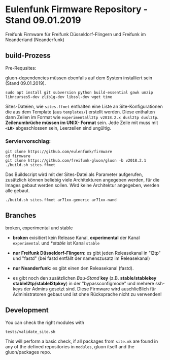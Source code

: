 # Eulenfunk Firmware Repository - Stand 09.01.2019

Freifunk Firmware für Freifunk Düsseldorf-Flingern und Freifunk im Neanderland (Neanderfunk) 

## build-Prozess


Pre-Requsites:

gluon-dependencies müssen ebenfalls auf dem System installiert sein (Stand 09.01.2019).

```sudo apt install git subversion python build-essential gawk unzip libncurses5-dev zlib1g-dev libssl-dev wget time```


Sites-Dateien, wie `sites.ffmet` enthalten eine Liste an Site-Konfigurationen die aus dem Template (aus `templates/`) erstellt werden.
Diese enthalten dann Zeilen im Format wie `experimentall2tp v2018.2.x dusl2tp dusl2tp`.
**Zeilenumbrüche müssen im UNIX- Format** sein. Jede Zeile mit muss mit **`<LR>`** abgeschlossen sein,  Leerzeilen sind ungültig.

### Serviervorschlag:


```
git clone https://github.com/eulenfunk/firmware
cd firmware
git clone https://github.com/freifunk-gluon/gluon -b v2018.2.1
./build.sh sites.ffmet
```


Das Buildscript wird mit der Sites-Datei als Parameter aufgerufen, zusätzlich können beliebig viele Architekturen angegeben werden, für die Images gebaut werden sollen. Wird keine Architektur angegeben, werden alle gebaut.

`./build.sh sites.ffmet ar71xx-generic ar71xx-nand`



## Branches
broken, experimental und stable 

- **broken** exisitiert kein Release Kanal, **experimental** der Kanal `experimental` und **stable* ist Kanal `stable`
- **nur Freifunk Düsseldorf-Flingern**: es gibt jeden Releasekanal in "l2tp" und "fastd" (bei fastd entfällt der namenszusatz im Releasekanal)
- **nur Neanderfunk**: es gibt einen den Releasekanal (fastd).

- es gibt noch den zusätzlichen _Bau-Stand_ **key** (z.B. **stable/stablekey stablel2tp/stablel2tpkey**) in der "bypassconfigmode" und mehrere ssh-keys der Admins gesetzt sind. Diese Firmware wird auschließlich für Administratoren gebaut und ist ohne Rücksprache nicht zu verwenden!



## Development

You can check the right modules with

    tests/validate_site.sh

This will perform a basic check, if all packages from `site.mk` are found in any of the defined repositories in `modules`, gluon itself and the gluon/packages repo.
